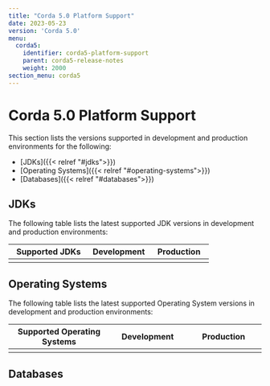 ```yaml
---
title: "Corda 5.0 Platform Support"
date: 2023-05-23
version: 'Corda 5.0'
menu:
  corda5:
    identifier: corda5-platform-support
    parent: corda5-release-notes
    weight: 2000
section_menu: corda5
---
```


<style>
table th:first-of-type {
    width: 40%;
}
table th:nth-of-type(2) {
    width: 30%;
}
table th:nth-of-type(3) {
    width: 30%;
}
</style>

# Corda 5.0 Platform Support



This section lists the versions supported in development and production environments for the following:
* [JDKs]({{< relref "#jdks">}})
* [Operating Systems]({{< relref "#operating-systems">}})
* [Databases]({{< relref "#databases">}})

## JDKs

The following table lists the latest supported JDK versions in development and production environments: 


| Supported JDKs | Development | Production |
| -------------- | ----------- | ---------- |
|                |             |            |


## Operating Systems

The following table lists the latest supported Operating System versions in development and production environments: 


| Supported Operating Systems | Development | Production |
| --------------------------- | ----------- | ---------- |
|                             |             |            |


## Databases
